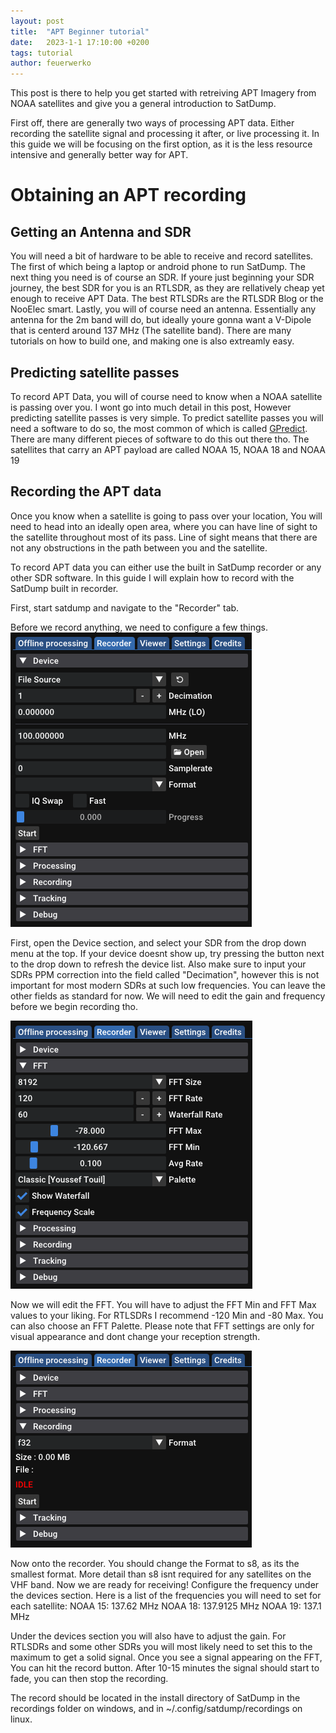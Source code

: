 ```yaml
---
layout: post
title:  "APT Beginner tutorial"
date:   2023-1-1 17:10:00 +0200
tags: tutorial
author: feuerwerko
---
```


This post is there to help you get started with retreiving APT Imagery from NOAA satellites and give you
a general introduction to SatDump.

First off, there are generally two ways of processing APT data. Either recording the satellite signal and processing it after, or live processing it. In this guide we will be focusing on the first option, as it is the less resource intensive and generally better way for APT.

# Obtaining an APT recording

## Getting an Antenna and SDR

You will need a bit of hardware to be able to receive and record satellites. The first of which being a laptop or android phone to run SatDump. 
The next thing you need is of course an SDR. If youre just beginning your SDR journey, the best SDR for you is an RTLSDR, as they are rellatively cheap yet enough to receive APT Data. The best RTLSDRs are the RTLSDR Blog or the NooElec smart.
Lastly, you will of course need an antenna. Essentially any antenna for the 2m band will do, but ideally youre gonna want a V-Dipole that is centerd around 137 MHz (The satellite band). There are many tutorials on how to build one, and making one is also extreamly easy.

## Predicting satellite passes

To record APT Data, you will of course need to know when a NOAA satellite is passing over you. I wont go into much detail in this post, However predicting satellite passes is very simple.
To predict satellite passes you will need a software to do so, the most common of which is called [GPredict](http://gpredict.oz9aec.net/). There are many different pieces of software to do this out there tho.
The satellites that carry an APT payload are called NOAA 15, NOAA 18 and NOAA 19

## Recording the APT data

Once you know when a satellite is going to pass over your location, You will need to head into an ideally open area, where you can have line of sight to the satellite throughout most of its pass.
Line of sight means that there are not any obstructions in the path between you and the satellite.

To record APT data you can either use the built in SatDump recorder or any other SDR software. In this guide I will explain how to record with the SatDump built in recorder.

First, start satdump and navigate to the "Recorder" tab.

Before we record anything, we need to configure a few things.
![](/assets/apt_beginner_tutorial/Recorder-Devices.png)


First, open the Device section, and select your SDR from the drop down menu at the top. If your device doesnt show up, try pressing the button next to the drop down to refresh the device list. Also make sure to input your SDRs PPM correction into the field called "Decimation", however this is not important for most modern SDRs at such low frequencies. You can leave the other fields as standard for now. We will need to edit the gain and frequency before we begin recording tho.

![](/assets/apt_beginner_tutorial/Recorder-FFT.png)

Now we will edit the FFT. You will have to adjust the FFT Min and FFT Max values to your liking. For RTLSDRs I recommend -120 Min and -80 Max. You can also choose an FFT Palette. Please note that FFT settings are only for visual appearance and dont change your reception strength.

![](/assets/apt_beginner_tutorial/Recorder-Recorder.png)

Now onto the recorder. You should change the Format to s8, as its the smallest format. More detail than s8 isnt required for any satellites on the VHF band. Now we are ready for receiving! Configure the frequency under the devices section. Here is a list of the frequencies you will need to set for each satellite: 
NOAA 15: 137.62 MHz
NOAA 18: 137.9125 MHz
NOAA 19: 137.1 MHz


Under the devices section you will also have to adjust the gain. For RTLSDRs and some other SDRs you will most likely need to set this to the maximum to get a solid signal. Once you see a signal appearing on the FFT, You can hit the record button. After 10-15 minutes the signal should start to fade, you can then stop the recording.

The record should be located in the install directory of SatDump in the recordings folder on windows, and in ~/.config/satdump/recordings on linux.
